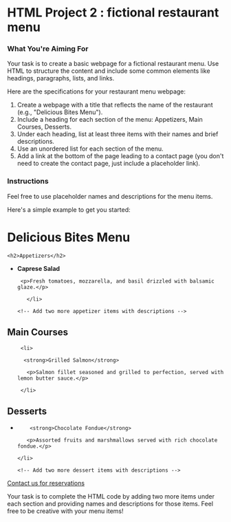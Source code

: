 # HTML Project 2 : fictional restaurant menu

### What You're Aiming For

Your task is to create a basic webpage for a fictional restaurant menu. Use HTML to structure the content and include some common elements like headings, paragraphs, lists, and links.

Here are the specifications for your restaurant menu webpage:

1. Create a webpage with a title that reflects the name of the restaurant (e.g., "Delicious Bites Menu").
2. Include a heading for each section of the menu: Appetizers, Main Courses, Desserts.
3. Under each heading, list at least three items with their names and brief descriptions.
4. Use an unordered list for each section of the menu.
5. Add a link at the bottom of the page leading to a contact page (you don't need to create the contact page, just include a placeholder link).
 

 
### Instructions

Feel free to use placeholder names and descriptions for the menu items. 

Here's a simple example to get you started:

<!DOCTYPE html>

 <html lang="en"> 

<head>    

<meta charset="UTF-8">  

  <meta name="viewport" content="width=device-width, initial-scale=1.0">   

 <title>Delicious Bites Menu</title> </head>

 <body>   

 <h1>Delicious Bites Menu</h1>

    <h2>Appetizers</h2>  

  <ul>     

   <li>          

  <strong>Caprese Salad</strong>       

     <p>Fresh tomatoes, mozzarella, and basil drizzled with balsamic glaze.</p> 

       </li>    

    <!-- Add two more appetizer items with descriptions --> 

   </ul>  

  <h2>Main Courses</h2> 

   <ul>   

     <li>      

      <strong>Grilled Salmon</strong>     

       <p>Salmon fillet seasoned and grilled to perfection, served with lemon butter sauce.</p>   

     </li>     

   <!-- Add two more main course items with descriptions --> 

   </ul>   

 <h2>Desserts</h2>  

  <ul>     

   <li>    

        <strong>Chocolate Fondue</strong>     

       <p>Assorted fruits and marshmallows served with rich chocolate fondue.</p>    

    </li>    

    <!-- Add two more dessert items with descriptions -->  

  </ul> 

   <p><a href="contact.html">Contact us for reservations</a></p> 

</body>

 </html>

Your task is to complete the HTML code by adding two more items under each section and providing names and descriptions for those items. Feel free to be creative with your menu items!
